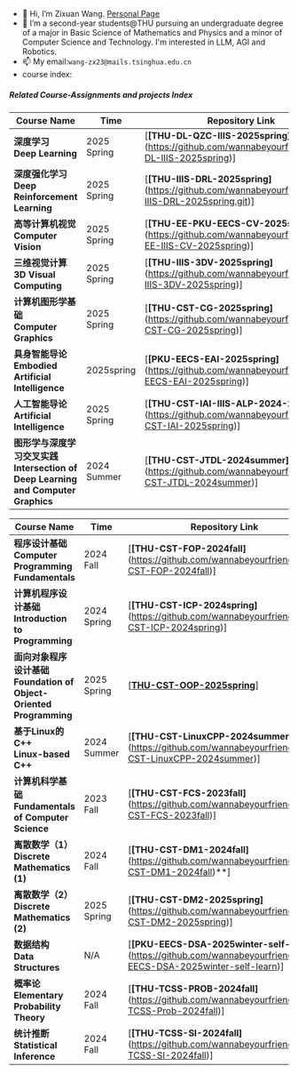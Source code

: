 - 👋 Hi, I’m Zixuan Wang. [Personal Page](https://wannabeyourfriend.github.io)
- 🌱 I’m a second-year students@THU pursuing an undergraduate degree of a major in Basic Science of Mathematics and Physics and a minor of Computer Science and Technology. I'm interested in LLM, AGI and Robotics.
- 📫 My email:`wang-zx23@mails.tsinghua.edu.cn`
- course index:
##### Related Course-Assignments and projects Index
| Course Name                                                           | Time        | Repository Link                                                                                       | Final Project | PA&HW |
| ------------------------------------------------------------          | ----------- | ------------------------------------------------------------                                          | ------------- | ------| 
| **深度学习<br />Deep Learning**                                       | 2025 Spring  | [**[THU-DL-QZC-IIIS-2025spring]**(https://github.com/wannabeyourfriend/THU-DL-IIIS-2025spring)]      | N/A | ✅ |
| **深度强化学习<br />Deep Reinforcement Learning**                     | 2025 Spring | [**[THU-IIIS-DRL-2025spring]**(https://github.com/wannabeyourfriend/THU-IIIS-DRL-2025spring.git)]     | [EgoReasoner](https://github.com/wannabeyourfriend/EgoReasoner) | ✅ |
| **高等计算机视觉<br />Computer Vision**                               | 2025 Spring | [**[THU-EE-PKU-EECS-CV-2025spring]**(https://github.com/wannabeyourfriend/THU-EE-IIIS-CV-2025spring)] | [EgoReasoner](https://github.com/wannabeyourfriend/EgoHOI) | ✅ |
| **三维视觉计算<br />3D Visual Computing**                             | 2025 Spring | [**[THU-IIIS-3DV-2025spring]**(https://github.com/wannabeyourfriend/THU-IIIS-3DV-2025spring)]         | [3Ddiffusion](https://github.com/wannabeyourfriend/3D-Visual-Computing-Project) | ✅ |
| **计算机图形学基础<br />Computer Graphics**                           | 2025 Spring | [**[THU-CST-CG-2025spring]**(https://github.com/wannabeyourfriend/THU-CST-CG-2025spring)]             | [Jittor-Competition](https://github.com/wannabeyourfriend/Jitter-5th-human-skeleton-prediction-track)  | ✅ |
| **具身智能导论<br />Embodied Artificial Intelligence**                    | 2025spring | [**[PKU-EECS-EAI-2025spring]**(https://github.com/wannabeyourfriend/PKU-EECS-EAI-2025spring)]          | N/A | ✅ |
| **人工智能导论<br />Artificial Intelligence**                               | 2025 Spring | [**[THU-CST-IAI-IIIS-ALP-2024-2025]**(https://github.com/wannabeyourfriend/THU-CST-IAI-2025spring)]   | N/A | ✅ |
| **图形学与深度学习交叉实践<br />Intersection of Deep Learning and Computer Graphics** | 2024 Summer | [**[THU-CST-JTDL-2024summer]**(https://github.com/wannabeyourfriend/THU-CST-JTDL-2024summer)]         | N/A | ✅ |


| Course Name                                                  | Time        | Repository Link                                              | Projects |
| ------------------------------------------------------------ | ----------- | ------------------------------------------------------------ | --- |
| **程序设计基础<br />Computer Programming Fundamentals**      | 2024 Fall   | [**[THU-CST-FOP-2024fall]**(https://github.com/wannabeyourfriend/THU-CST-FOP-2024fall)] | [**[Human-Resource-Machine]**](https://github.com/wannabeyourfriend/Human-Resource-Machine) |
| **计算机程序设计基础<br />Introduction to Programming**      | 2024 Spring | [**[THU-CST-ICP-2024spring]**(https://github.com/wannabeyourfriend/THU-CST-ICP-2024spring)] | [**[GameUNO]**](https://github.com/wannabeyourfriend/UNO-card-game-EasyX) |
| **面向对象程序设计基础<br />Foundation of Object-Oriented Programming** | 2025 Spring | [**[THU-CST-OOP-2025spring](https://github.com/wannabeyourfriend/THU-CST-OOP-2025spring)**] | [**[OOP-project]**](https://github.com/wannabeyourfriend/OOP-project) |
| **基于Linux的C++<br />Linux-based C++**            | 2024 Summer | [**[THU-CST-LinuxCPP-2024summer]**(https://github.com/wannabeyourfriend/THU-CST-LinuxCPP-2024summer)] | **[server-lab]**(https://github.com/wannabeyourfriend/linux-cpp-server-lab) |
| **计算机科学基础<br />Fundamentals of Computer Science**   | 2023 Fall   |[**[THU-CST-FCS-2023fall]**(https://github.com/wannabeyourfriend/THU-CST-FCS-2023fall)] | N/A |
| **离散数学（1）<br />Discrete Mathematics (1)**                | 2024 Fall   | [**[THU-CST-DM1-2024fall]**(https://github.com/wannabeyourfriend/THU-CST-DM1-2024fall)**] | **[Wanghao-lab]**(https://github.com/wannabeyourfriend/Wanghao-algorithm-Lab) |
| **离散数学（2）<br />Discrete Mathematics (2)**                | 2025 Spring | [**[THU-CST-DM2-2025spring]**(https://github.com/wannabeyourfriend/THU-CST-DM2-2025spring)] | N/A |
| **数据结构<br />Data Structures** | N/A | [**[PKU-EECS-DSA-2025winter-self-learn]**(https://github.com/wannabeyourfriend/PKU-EECS-DSA-2025winter-self-learn)] | N/A |
| **概率论<br />Elementary Probability Theory** | 2024 Fall | [**[THU-TCSS-PROB-2024fall]**(https://github.com/wannabeyourfriend/THU-TCSS-Prob-2024fall)]| N/A |
| **统计推断<br />Statistical Inference**                    | 2024 Fall | [**[THU-TCSS-SI-2024fall]**(https://github.com/wannabeyourfriend/THU-TCSS-SI-2024fall)] | N/A |




<!---
wannabeyourfriend/wannabeyourfriend is a ✨ special ✨ repository because its `README.md` (this file) appears on your GitHub profile.
You can click the Preview link to take a look at your changes.
--->
